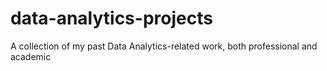 # data-analytics-projects
A collection of my past Data Analytics-related work, both professional and academic
